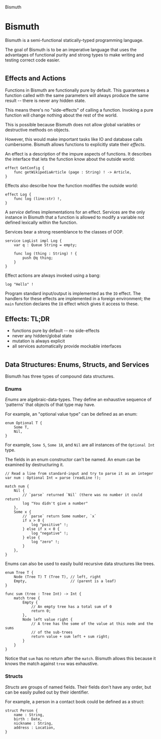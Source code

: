 Bismuth

# Bismuth
Bismuth is a semi-functional statically-typed programming language.

The goal of Bismuth is to be an imperative language that uses the
	advantages of functional purity and strong types to make writing
	and testing correct code easier.

#
## Effects and Actions
Functions in Bismuth are functionally pure by default. This guarantees a
function called with the same parameters will always produce the same result --
there is never any hidden state.

This means there's no "side-effects" of calling a function. Invoking a pure
function will change nothing about the rest of the world.

This is possible because Bismuth does not allow global variables or destructive
methods on objects.

However, this would make important tasks like IO and database calls cumbersome.
Bismuth allows functions to explicitly state their *effects*.

An effect is a description of the impure aspects of functions. It describes the
interface that lets the function know about the outside world:

```draft
effect GetConfig {
	func getWikipediaArticle (page : String) ! -> Article,
}
```

Effects also describe how the function modifies the outside world:

```draft
effect Log {
	func log (line:str) !,
}
```

A *service* defines implementations for an effect. Services are the only
instance in Bismuth that a function is allowed to modify a variable not defined
lexically within the function.

Services bear a strong resemblance to the classes of OOP.

```draft
service LogList impl Log {
	var q : Queue String = empty;

	func log (thing : String) ! {
		push @q thing;
	}
}
```

Effect actions are always invoked using a bang:

```
log "Hello" !
```

Program standard input/output is implemented as the `IO` effect. The handlers
for these effects are implemented in a foreign environment; the `main`
function declares the `IO` effect which gives it access to these.

## Effects: TL;DR
+ functions pure by default -- no side-effects
+ never any hidden/global state
+ mutation is always explicit
+ all services automatically provide mockable interfaces

#

## Data Structures: Enums, Structs, and Services

Bismuth has three types of compound data structures.

### Enums

*Enums* are algebraic-data-types. They define an exhaustive sequence of
'patterns' that objects of that type may have.

For example, an "optional value type" can be defined as an enum:

```
enum Optional T {
	Some T,
	Nil,
}
```

For example, `Some 5`, `Some 18`, and `Nil` are all instances of the
`Optional Int` type.

The fields in an enum constructor can't be named. An enum can be examined by
destructuring it.

```draft
// Read a line from standard-input and try to parse it as an integer
var num : Optional Int = parse (readLine !);

match num {
	Nil {
		// `parse` returned `Nil` (there was no number it could return)
		log "You didn't give a number"
	},
	Some x {
		// `parse` return Some number, `x`
		if x > 0 {
			log "positive" !;
		} else if x < 0 {
			log "negative" !;
		} else {
			log "zero" !;
		}
	},
}
```

Enums can also be used to easily build recursive data structures like trees.

```draft
enum Tree T {
	Node (Tree T) T (Tree T), // left, right
	Empty,                    // (parent is a leaf)
}

func sum (tree : Tree Int) -> Int {
	match tree {
		Empty {
			// An empty tree has a total sum of 0
			return 0;
		},
		Node left value right {
			// A tree has the some of the value at this node and the sums
			// of the sub-trees
			return value + sum left + sum right;
		}
	}
}
```

Notice that `sum` has no return after the `match`. Bismuth allows this because
it knows the match against `tree` was exhaustive.

### Structs

*Structs* are groups of named fields. Their fields don't have any order, but can
be easily pulled out by their identifier.

For example, a person in a contact book could be defined as a struct:

```
struct Person {
	name : String,
	birth : Date,
	nickname : String,
	address : Location,
}
```
